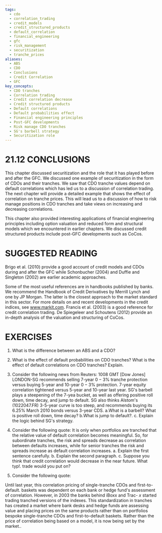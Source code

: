```yaml
---
tags:
  - cdo
  - correlation_trading
  - credit_models
  - credit_structured_products
  - default_correlation
  - financial_engineering
  - gfc
  - risk_management
  - securitization
  - tranche_prices
aliases:
  - ABS
  - CDO
  - Conclusions
  - Credit Correlation
  - GFC
key_concepts:
  - CDO tranches
  - Correlation trading
  - Credit correlation decrease
  - Credit structured products
  - Default correlations
  - Default probabilities effect
  - Financial engineering principles
  - Post-GFC developments
  - Risk manage CDO tranches
  - SG's barbell strategy
  - Securitization role
---
```


# 21.12 CONCLUSIONS  

This chapter discussed securitization and the role that it has played before and after the GFC. We discussed one example of securitization in the form of CDOs and their tranches. We saw that CDO tranche values depend on default correlations which has led us to a discussion of correlation trading. The next chapter will provide a detailed example that shows the effect of correlation on tranche prices. This will lead us to a discussion of how to risk manage positions in CDO tranches and take views on increasing and decreasing correlations.  

This chapter also provided interesting applications of financial engineering principles including option valuation and reduced form and structural models which we encountered in earlier chapters. We discussed credit structured products include post-GFC developments such as CoCos.  

# SUGGESTED READING  

Brigo et al. (2010) provide a good account of credit models and CDOs during and after the GFC while Schonbucher (2004) and Duffie and Singleton (2002) are earlier academic approaches.  

Some of the most useful references are in handbooks published by banks. We recommend the Handbook of Credit Derivatives by Merrill Lynch and one by JP Morgan. The latter is the closest approach to the market standard in this sector. For more details on and recent developments in the credit indices, see www.markit.com. Francis et al. (2003) is a good reference for credit correlation trading. De Spiegeleer and Schoutens (2012) provide an in-depth analysis of the valuation and structuring of CoCos.  

# EXERCISES  

1. What is the difference between an ABS and a CDO?   
2. What is the effect of default probabilities on CDO tranches? What is the effect of default correlations on CDO tranches? Explain.   
3. Consider the following news from Reuters: 1008 GMT [Dow Jones] LONDON-SG recommends selling 7-year $0{-}3\%$ tranche protection versus buying 5-year and 10-year $0{-}3\%$ protection. 7-year equity correlation tightened versus 5-year and 10-year last year. SG's barbell plays a steepening of the 7-yea bucket, as well as offering positive roll down, time decay, and jump to default. SG also thinks Alstom's (1022047.FR) 3-5-year curve is too steep, and recommends buying its $6.25\%$ March 2010 bonds versus 3-year CDS. a.What is a barbell? What is positive roll down, time decay? b.What is jump to default?. c. Explain the logic behind SG's strategy.   
4. Consider the following quote: It is only when portfolios are tranched that the relative value of default correlation becomes meaningful. So, for subordinate tranches, the risk and spreads decrease as correlation between defaults increases, while for senior tranches the risk and spreads increase as default correlation increases. a. Explain the first sentence carefully. b. Explain the second paragraph. c. Suppose you think that credit correlation would decrease in the near future. What typ!. trade would you put on?  

5. Consider the following quote:  

Until last year, this correlation pricing of single-tranche CDOs and first-to-default. baskets was dependent on each bank or hedge fund's assessment of correlation. However, in 2003 the banks behind iBoxx and Trac- $x$ started trading tranched versions of the indexes. This standardization in tranches has created a market where bank desks and hedge funds are assessing value and placing prices on the same products rather than on portfolios bespoke single-tranche CDOs and first-to-default baskets. Rather than the price of correlation being based on a model, it is now being set by the market..  
